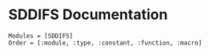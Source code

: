 # SDDIFS Documentation

```@autodocs
Modules = [SDDIFS]
Order = [:module, :type, :constant, :function, :macro]
```
